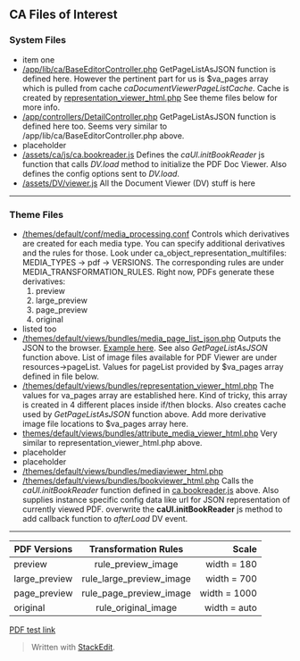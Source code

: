 ## CA Files of Interest ##
### System Files ###

 - item one
 - [/app/lib/ca/BaseEditorController.php](https://github.com/collectiveaccess/pawtucket2/blob/b31c62468d1460c24df9738edbea776cf94ff30d/app/lib/ca/BaseEditorController.php "BaseEditorController.php")
   GetPageListAsJSON function is defined here. However the pertinent part for us is $va_pages array which is pulled from cache *caDocumentViewerPageListCache*. Cache is created by [representation_viewer_html.php](themes/default/views/bundles/representation_viewer_html.php "representation_viewer_html.php") See theme files below for more info.
 - [/app/controllers/DetailController.php](https://github.com/collectiveaccess/pawtucket2/blob/b31c62468d1460c24df9738edbea776cf94ff30d/app/controllers/DetailController.php "DetailController.php")
   GetPageListAsJSON function is defined here too. Seems very similar to /app/lib/ca/BaseEditorController.php above.
 - placeholder
 - [/assets/ca/js/ca.bookreader.js](https://github.com/collectiveaccess/pawtucket2/blob/b31c62468d1460c24df9738edbea776cf94ff30d/assets/ca/js/ca.bookreader.js "ca.bookreader.js")
   Defines the *caUI.initBookReader* js function that calls *DV.load* method to initialize the PDF Doc Viewer. Also defines the config options sent to *DV.load*.
 - [/assets/DV/viewer.js](https://github.com/collectiveaccess/pawtucket2/blob/b31c62468d1460c24df9738edbea776cf94ff30d/assets/DV/viewer.js "viewer.js")
   All the Document Viewer (DV) stuff is here  


----------
### Theme Files ###

 - [/themes/default/conf/media_processing.conf](https://github.com/collectiveaccess/pawtucket2/blob/b31c62468d1460c24df9738edbea776cf94ff30d/themes/sva/conf/media_processing.conf "media_processing.conf")
   Controls which derivatives are created for each media type. You can specify additional derivatives and the rules for those. Look under ca_object_representation_multifiles: MEDIA_TYPES -> pdf -> VERSIONS. The corresponding rules are under MEDIA_TRANSFORMATION_RULES. Right now, PDFs generate these derivatives:
    1. preview
    2. large_preview
    3. page_preview
    4. original
 - listed too
 - [/themes/default/views/bundles/media_page_list_json.php](https://github.com/collectiveaccess/pawtucket2/blob/b31c62468d1460c24df9738edbea776cf94ff30d/themes/default/views/bundles/media_page_list_json.php "media_page_list_json.php")
   Outputs the JSON to the browser. [Example here](http://libraryarchives.arlingtonva.us/index.php/Detail/GetPageListAsJSON/ca_objects/object_id/1180/representation_id/154/content_mode/multifiles/download/1/data/documentData.json "documentData.json"). See also *GetPageListAsJSON* function above. List of image files available for PDF Viewer are under resources->pageList. Values for pageList provided by $va_pages array defined in file below.
 - [/themes/default/views/bundles/representation_viewer_html.php](https://github.com/collectiveaccess/pawtucket2/blob/b31c62468d1460c24df9738edbea776cf94ff30d/themes/default/views/bundles/representation_viewer_html.php "representation_viewer_html.php")
   The values for va_pages array are established here. Kind of tricky, this array is created in 4 different places inside if/then blocks. Also creates cache used by *GetPageListAsJSON* function above. Add more derivative image file locations to $va_pages array here.   
 - [themes/default/views/bundles/attribute_media_viewer_html.php](https://github.com/collectiveaccess/pawtucket2/blob/b31c62468d1460c24df9738edbea776cf94ff30d/themes/default/views/bundles/attribute_media_viewer_html.php "attribute_media_viewer_html.php") Very similar to representation_viewer_html.php above.
 - placeholder
 - placeholder
 - [/themes/default/views/bundles/mediaviewer_html.php](https://github.com/collectiveaccess/pawtucket2/blob/b31c62468d1460c24df9738edbea776cf94ff30d/themes/default/views/bundles/mediaviewer_html.php "mediaviewer_html.php")
 - [/themes/default/views/bundles/bookviewer_html.php](https://github.com/collectiveaccess/pawtucket2/blob/b31c62468d1460c24df9738edbea776cf94ff30d/themes/default/views/bundles/bookviewer_html.php "bookviewer")
    Calls the *caUI.initBookReader* function defined in [ca.bookreader.js](https://github.com/collectiveaccess/pawtucket2/blob/b31c62468d1460c24df9738edbea776cf94ff30d/assets/ca/js/ca.bookreader.js "ca.bookreader.js") above. Also supplies instance specific config data like url for JSON representation of currently viewed PDF. overwrite the **caUI.initBookReader** js method to add callback function to *afterLoad* DV event.


----------
| PDF Versions  | Transformation Rules     | Scale        |
| ------------- |:------------------------:| ------------:|
| preview       | rule_preview_image       | width = 180  |
| large_preview | rule_large_preview_image | width = 700  |
| page_preview  | rule_page_preview_image  | width = 1000 |
| original      | rule_original_image      | width = auto |

[PDF test link](http://libraryarchives.arlingtonva.us/index.php/Detail/objects/1180 "Test link on CA site")

> Written with [StackEdit](https://stackedit.io/).
